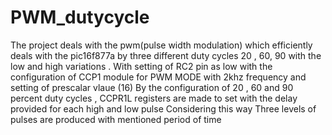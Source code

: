 # PWM_dutycycle
The project deals with the pwm(pulse width modulation) which efficiently deals with the pic16f877a by three different duty cycles 20 , 60, 90 with the low and high variations .
With setting of RC2 pin as low with the configuration of CCP1 module for PWM MODE with 2khz frequency and setting of prescalar vlaue (16)
By the configuration of 20 , 60 and 90 percent duty cycles , CCPR1L  registers are made to set with the delay provided for each high and low pulse
Considering this way Three levels of pulses are produced with mentioned period of time
